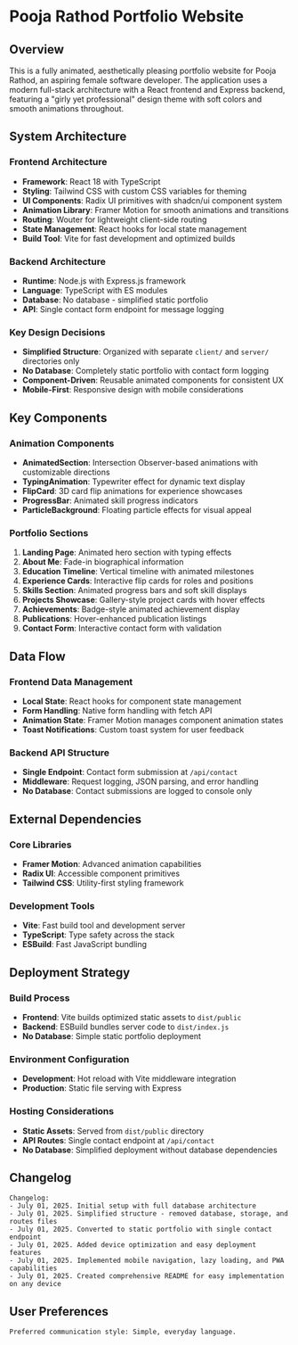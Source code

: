 # Pooja Rathod Portfolio Website

## Overview

This is a fully animated, aesthetically pleasing portfolio website for Pooja Rathod, an aspiring female software developer. The application uses a modern full-stack architecture with a React frontend and Express backend, featuring a "girly yet professional" design theme with soft colors and smooth animations throughout.

## System Architecture

### Frontend Architecture
- **Framework**: React 18 with TypeScript
- **Styling**: Tailwind CSS with custom CSS variables for theming
- **UI Components**: Radix UI primitives with shadcn/ui component system
- **Animation Library**: Framer Motion for smooth animations and transitions
- **Routing**: Wouter for lightweight client-side routing
- **State Management**: React hooks for local state management
- **Build Tool**: Vite for fast development and optimized builds

### Backend Architecture
- **Runtime**: Node.js with Express.js framework
- **Language**: TypeScript with ES modules
- **Database**: No database - simplified static portfolio
- **API**: Single contact form endpoint for message logging

### Key Design Decisions
- **Simplified Structure**: Organized with separate `client/` and `server/` directories only
- **No Database**: Completely static portfolio with contact form logging
- **Component-Driven**: Reusable animated components for consistent UX
- **Mobile-First**: Responsive design with mobile considerations

## Key Components

### Animation Components
- **AnimatedSection**: Intersection Observer-based animations with customizable directions
- **TypingAnimation**: Typewriter effect for dynamic text display
- **FlipCard**: 3D card flip animations for experience showcases
- **ProgressBar**: Animated skill progress indicators
- **ParticleBackground**: Floating particle effects for visual appeal

### Portfolio Sections
1. **Landing Page**: Animated hero section with typing effects
2. **About Me**: Fade-in biographical information
3. **Education Timeline**: Vertical timeline with animated milestones
4. **Experience Cards**: Interactive flip cards for roles and positions
5. **Skills Section**: Animated progress bars and soft skill displays
6. **Projects Showcase**: Gallery-style project cards with hover effects
7. **Achievements**: Badge-style animated achievement display
8. **Publications**: Hover-enhanced publication listings
9. **Contact Form**: Interactive contact form with validation

## Data Flow

### Frontend Data Management
- **Local State**: React hooks for component state management
- **Form Handling**: Native form handling with fetch API
- **Animation State**: Framer Motion manages component animation states
- **Toast Notifications**: Custom toast system for user feedback

### Backend API Structure
- **Single Endpoint**: Contact form submission at `/api/contact`
- **Middleware**: Request logging, JSON parsing, and error handling
- **No Database**: Contact submissions are logged to console only

## External Dependencies

### Core Libraries
- **Framer Motion**: Advanced animation capabilities
- **Radix UI**: Accessible component primitives
- **Tailwind CSS**: Utility-first styling framework

### Development Tools
- **Vite**: Fast build tool and development server
- **TypeScript**: Type safety across the stack
- **ESBuild**: Fast JavaScript bundling

## Deployment Strategy

### Build Process
- **Frontend**: Vite builds optimized static assets to `dist/public`
- **Backend**: ESBuild bundles server code to `dist/index.js`
- **No Database**: Simple static portfolio deployment

### Environment Configuration
- **Development**: Hot reload with Vite middleware integration
- **Production**: Static file serving with Express

### Hosting Considerations
- **Static Assets**: Served from `dist/public` directory
- **API Routes**: Single contact endpoint at `/api/contact`
- **No Database**: Simplified deployment without database dependencies

## Changelog

```
Changelog:
- July 01, 2025. Initial setup with full database architecture
- July 01, 2025. Simplified structure - removed database, storage, and routes files
- July 01, 2025. Converted to static portfolio with single contact endpoint
- July 01, 2025. Added device optimization and easy deployment features
- July 01, 2025. Implemented mobile navigation, lazy loading, and PWA capabilities
- July 01, 2025. Created comprehensive README for easy implementation on any device
```

## User Preferences

```
Preferred communication style: Simple, everyday language.
```